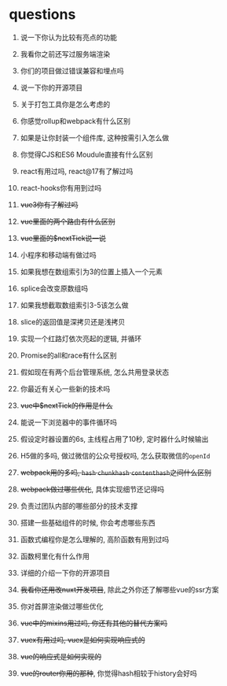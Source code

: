 # questions

1. 说一下你认为比较有亮点的功能

   

2. 我看你之前还写过服务端渲染

3. 你们的项目做过错误兼容和埋点吗

4. 说一下你的开源项目

5. 关于打包工具你是怎么考虑的

6. 你感觉rollup和webpack有什么区别

7. 如果是让你封装一个组件库, 这种按需引入怎么做

8. 你觉得CJS和ES6 Moudule直接有什么区别

9. react有用过吗, react@17有了解过吗

10. react-hooks你有用到过吗

11. ~~vue3你有了解过吗~~

12. ~~vue里面的两个路由有什么区别~~

13. ~~vue里面的$nextTick说一说~~

14. 小程序和移动端有做过吗

15. 如果我想在数组索引为3的位置上插入一个元素

16. splice会改变原数组吗

17. 如果我想截取数组索引3-5该怎么做

18. slice的返回值是深拷贝还是浅拷贝

19. 实现一个红路灯依次亮起的逻辑, 并循环

20. Promise的all和race有什么区别

21. 假如现在有两个后台管理系统, 怎么共用登录状态

22. 你最近有关心一些新的技术吗



1. ~~vue中$nextTick的作用是什么~~
2. 能说一下浏览器中的事件循环吗
3. 假设定时器设置的6s, 主线程占用了10秒, 定时器什么时候输出
4. H5做的多吗, 做过微信的公众号授权吗, 怎么获取微信的`openId`
5. ~~webpack用的多吗, `hash` `chunkhash` `contenthash`之间什么区别~~
6. ~~webpack做过哪些优化~~, 具体实现细节还记得吗
7. 负责过团队内部的哪些部分的技术支撑
8. 搭建一些基础组件的时候, 你会考虑哪些东西
9. 函数式编程你是怎么理解的, 高阶函数有用到过吗
10. 函数柯里化有什么作用
11. 详细的介绍一下你的开源项目
12. ~~我看你还用改nuxt开发项目~~, 除此之外你还了解哪些vue的ssr方案
13. 你对首屏渲染做过哪些优化
14. ~~vue中的mixins用过吗, 你还有其他的替代方案吗~~
15. ~~vuex有用过吗, vuex是如何实现响应式的~~
16. ~~vue的响应式是如何实现的~~
17. ~~vue的router你用的那种~~, 你觉得hash相较于history会好吗